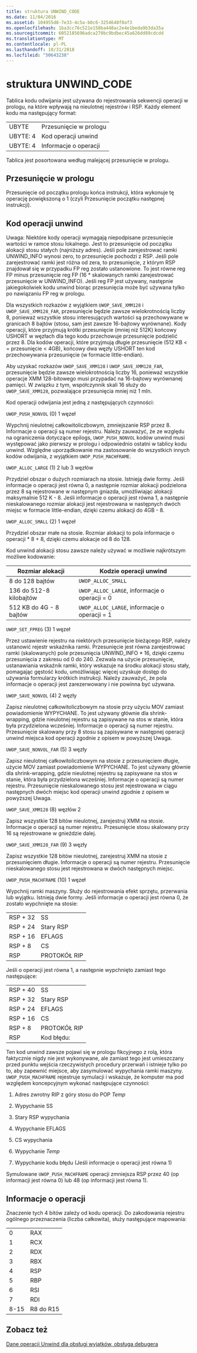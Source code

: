 ```yaml
---
title: struktura UNWIND_CODE
ms.date: 11/04/2016
ms.assetid: 104955d8-7e33-4c5a-b0c6-3254648f0af3
ms.openlocfilehash: 1ba3cc76c521e158ba448ac2e4e1beda9b3da35a
ms.sourcegitcommit: 6052185696adca270bc9bdbec45a626dd89cdcdd
ms.translationtype: MT
ms.contentlocale: pl-PL
ms.lasthandoff: 10/31/2018
ms.locfileid: "50643238"
---
```

# <a name="struct-unwindcode"></a>struktura UNWIND_CODE

Tablica kodu odwijania jest używana do rejestrowania sekwencji operacji w prologu, na które wpływają na nieulotnej rejestrów i RSP. Każdy element kodu ma następujący format:

|||
|-|-|
|UBYTE|Przesunięcie w prologu|
|UBYTE: 4|Kod operacji unwind|
|UBYTE: 4|Informacje o operacji|

Tablica jest posortowana według malejącej przesunięcie w prologu.

## <a name="offset-in-prolog"></a>Przesunięcie w prologu

Przesunięcie od początku prologu końca instrukcji, która wykonuje tę operację powiększoną o 1 (czyli Przesunięcie początku następnej instrukcji).

## <a name="unwind-operation-code"></a>Kod operacji unwind

Uwaga: Niektóre kody operacji wymagają niepodpisane przesunięcie wartości w ramce stosu lokalnego. Jest to przesunięcie od początku alokacji stosu stałych (najniższy adres). Jeśli pole zarejestrować ramki UNWIND_INFO wynosi zero, to przesunięcie pochodzi z RSP. Jeśli pole zarejestrować ramki jest różna od zera, to przesunięcie, z którym RSP znajdował się w przypadku FP reg zostało ustanowione. To jest równe reg FP minus przesunięcie reg FP (16 \* skalowanych ramki zarejestrować przesunięcie w UNWIND_INFO). Jeśli reg FP jest używany, następnie jakiegokolwiek kodu unwind biorąc przesunięcia może być używana tylko po nawiązaniu FP reg w prologu.

Dla wszystkich rozkazów z wyjątkiem `UWOP_SAVE_XMM128` i `UWOP_SAVE_XMM128_FAR`, przesunięcie będzie zawsze wielokrotnością liczby 8, ponieważ wszystkie stosu interesujących wartości są przechowywane w granicach 8 bajtów (stosu, sam jest zawsze 16-bajtowy wyrównane). Kody operacji, które przyjmują krótki przesunięcie (mniej niż 512K) końcowy USHORT w węzłach dla tego kodu przechowuje przesunięcie podzielić przez 8. Dla kodów operacji, które przyjmują długie przesunięcie (512 KB < = przesunięcie < 4GB), końcowy dwa węzły USHORT ten kod przechowywania przesunięcie (w formacie little-endian).

Aby uzyskać rozkazów `UWOP_SAVE_XMM128` i `UWOP_SAVE_XMM128_FAR`, przesunięcie będzie zawsze wielokrotnością liczby 16, ponieważ wszystkie operacje XMM 128-bitowego musi przypadać na 16-bajtowy wyrównanej pamięci. W związku z tym, współczynnik skali 16 służy do `UWOP_SAVE_XMM128`, pozwalające przesunięcia mniej niż 1 mln.

Kod operacji odwijania jest jedną z następujących czynności:

`UWOP_PUSH_NONVOL` (0) 1 węzeł

Wypchnij nieulotnej całkowitoliczbowym, zmniejszanie RSP przez 8. Informacje o operacji są numer rejestru. Należy zauważyć, że ze względu na ograniczenia dotyczące epilogs, `UWOP_PUSH_NONVOL` kodów unwind musi występować jako pierwszy w prologu i odpowiednio ostatni w tablicy kodu unwind. Względne uporządkowanie ma zastosowanie do wszystkich innych kodów odwijania, z wyjątkiem `UWOP_PUSH_MACHFRAME`.

`UWOP_ALLOC_LARGE` (1) 2 lub 3 węzłów

Przydziel obszar o dużych rozmiarach na stosie. Istnieją dwie formy. Jeśli informacje o operacji jest równa 0, a następnie rozmiar alokacji podzielona przez 8 są rejestrowane w następnym gniazda, umożliwiając alokacji maksymalnie 512 K - 8. Jeśli informacje o operacji jest równa 1, a następnie nieskalowanego rozmiar alokacji jest rejestrowana w następnych dwóch miejsc w formacie little-endian, dzięki czemu alokacji do 4GB - 8.

`UWOP_ALLOC_SMALL` (2) 1 węzeł

Przydziel obszar małe na stosie. Rozmiar alokacji to pola informacje o operacji \* 8 + 8, dzięki czemu alokacje od 8 do 128.

Kod unwind alokacji stosu zawsze należy używać w możliwie najkrótszym możliwe kodowanie:

|**Rozmiar alokacji**|**Kodzie operacji unwind**|
|-|-|
|8 do 128 bajtów|`UWOP_ALLOC_SMALL`|
|136 do 512-8 kilobajtów|`UWOP_ALLOC_LARGE`, informacje o operacji = 0|
|512 KB do 4G - 8 bajtów|`UWOP_ALLOC_LARGE`, informacje o operacji = 1|

`UWOP_SET_FPREG` (3) 1 węzeł

Przez ustawienie rejestru na niektórych przesunięcie bieżącego RSP, należy ustanowić rejestr wskaźnika ramki. Przesunięcie jest równa zarejestrować ramki (skalowanych) pole przesunięcia UNWIND_INFO \* 16, dzięki czemu przesunięcia z zakresu od 0 do 240. Zezwala na użycie przesunięcie, ustanawiania wskaźnik ramki, który wskazuje na środku alokacji stosu stały, pomagając gęstość kodu, umożliwiając więcej uzyskuje dostęp do używania formularzy krótkich instrukcji. Należy zauważyć, że pola informacje o operacji jest zarezerwowany i nie powinna być używana.

`UWOP_SAVE_NONVOL` (4) 2 węzły

Zapisz nieulotnej całkowitoliczbowym na stosie przy użyciu MOV zamiast powiadomienie WYPYCHANE. To jest używany głównie dla shrink-wrapping, gdzie nieulotnej rejestru są zapisywane na stos w stanie, która była przydzielona wcześniej. Informacje o operacji są numer rejestru. Przesunięcie skalowany przy 8 stosu są zapisywane w następnej operacji unwind miejsca kod operacji zgodnie z opisem w powyższej Uwaga.

`UWOP_SAVE_NONVOL_FAR` (5) 3 węzły

Zapisz nieulotnej całkowitoliczbowym na stosie z przesunięciem długie, użycie MOV zamiast powiadomienie WYPYCHANE. To jest używany głównie dla shrink-wrapping, gdzie nieulotnej rejestru są zapisywane na stos w stanie, która była przydzielona wcześniej. Informacje o operacji są numer rejestru. Przesunięcie nieskalowanego stosu jest rejestrowana w ciągu następnych dwóch miejsc kod operacji unwind zgodnie z opisem w powyższej Uwaga.

`UWOP_SAVE_XMM128` (8) węzłów 2

Zapisz wszystkie 128 bitów nieulotnej, zarejestruj XMM na stosie. Informacje o operacji są numer rejestru. Przesunięcie stosu skalowany przy 16 są rejestrowane w gnieździe dalej.

`UWOP_SAVE_XMM128_FAR` (9) 3 węzły

Zapisz wszystkie 128 bitów nieulotnej, zarejestruj XMM na stosie z przesunięciem długie. Informacje o operacji są numer rejestru. Przesunięcie nieskalowanego stosu jest rejestrowana w dwóch następnych miejsc.

`UWOP_PUSH_MACHFRAME` (10) 1 węzeł

Wypchnij ramki maszyny.  Służy do rejestrowania efekt sprzętu, przerwania lub wyjątku. Istnieją dwie formy. Jeśli informacje o operacji jest równa 0, że zostało wypchnięte na stosie:

|||
|-|-|
|RSP + 32|SS|
|RSP + 24|Stary RSP|
|RSP + 16|EFLAGS|
|RSP + 8|CS|
|RSP|PROTOKÓŁ RIP|

Jeśli o operacji jest równa 1, a następnie wypchnięto zamiast tego następujące:

|||
|-|-|
|RSP + 40|SS|
|RSP + 32|Stary RSP|
|RSP + 24|EFLAGS|
|RSP + 16|CS|
|RSP + 8|PROTOKÓŁ RIP|
|RSP|Kod błędu:|

Ten kod unwind zawsze pojawi się w prologu fikcyjnego z rolą, która faktycznie nigdy nie jest wykonywane, ale zamiast tego jest umieszczany przed punktu wejścia rzeczywistych procedury przerwań i istnieje tylko po to, aby zapewnić miejsce, aby zasymulować wypychania ramki maszyny. `UWOP_PUSH_MACHFRAME` rejestruje symulacji i wskazuje, że komputer ma pod względem koncepcyjnym wykonać następujące czynności:

1. Adres zwrotny RIP z góry stosu do POP *Temp*

1. Wypychanie SS

1. Stary RSP wypychania

1. Wypychanie EFLAGS

1. CS wypychania

1. Wypychanie *Temp*

1. Wypychanie kodu błędu (Jeśli informacje o operacji jest równa 1)

Symulowane `UWOP_PUSH_MACHFRAME` operacji zmniejsza RSP przez 40 (op informacji jest równa 0) lub 48 (op informacji jest równa 1).

## <a name="operation-info"></a>Informacje o operacji

Znaczenie tych 4 bitów zależy od kodu operacji. Do zakodowania rejestru ogólnego przeznaczenia (liczba całkowita), służy następujące mapowania:

|||
|-|-|
|0|RAX|
|1|RCX|
|2|RDX|
|3|RBX|
|4|RSP|
|5|RBP|
|6|RSI|
|7|RDI|
|8-15|R8 do R15|

## <a name="see-also"></a>Zobacz też

[Dane operacji Unwind dla obsługi wyjątków, obsługa debugera](../build/unwind-data-for-exception-handling-debugger-support.md)
